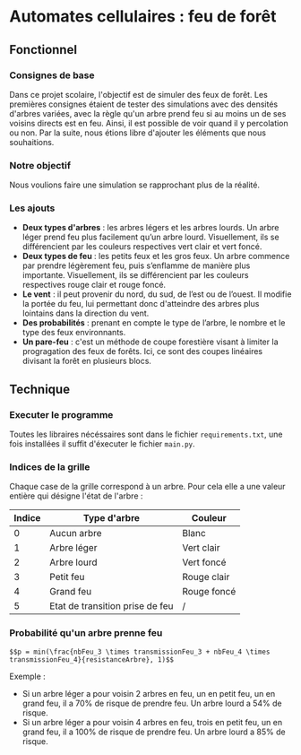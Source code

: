 # Automates cellulaires : feu de forêt 

## Fonctionnel

### Consignes de base
 Dans ce projet scolaire, l'objectif est de simuler des feux de forêt. Les premières consignes étaient de tester des simulations avec des densités d'arbres variées, avec la règle qu'un arbre prend feu si au moins un de ses voisins directs est en feu. Ainsi, il est possible de voir quand il y percolation ou non. Par la suite, nous étions libre d'ajouter les éléments que nous souhaitions.
 
 ### Notre objectif
 Nous voulions faire une simulation se rapprochant plus de la réalité.
 
 ### Les ajouts
  - **Deux types d'arbres** : les arbres légers et les arbres lourds. Un arbre léger prend feu plus facilement qu’un arbre lourd. Visuellement, ils se différencient par les couleurs respectives vert clair et vert foncé. 
  - **Deux types de feu** : les petits feux et les gros feux. Un arbre commence par prendre légèrement feu, puis s’enflamme de manière plus importante. Visuellement, ils se différencient par les couleurs respectives rouge clair et rouge foncé.
  - **Le vent** : il peut provenir du nord, du sud, de l’est ou de l’ouest. Il modifie la portée du feu, lui permettant donc d'atteindre des arbres plus lointains dans la direction du vent.
  - **Des probabilités** : prenant en  compte le type de l’arbre, le nombre et le type des feux environnants.
  - **Un pare-feu** : c'est un méthode de coupe forestière visant à limiter la progragation des feux de forêts. Ici, ce sont des coupes linéaires divisant la forêt en plusieurs blocs.

  ## Technique

### Executer le programme
Toutes les libraires nécéssaires sont dans le fichier `requirements.txt`, une fois installées il suffit d'éxecuter le fichier `main.py`.

### Indices de la grille 
Chaque case de la grille correspond à un arbre. Pour cela elle a une valeur entière qui désigne l'état de l'arbre :

| Indice | Type d'arbre | Couleur |
| ------ |       ------ |   ------ |
| 0 | Aucun arbre | Blanc |
| 1 | Arbre léger | Vert clair |
| 2 | Arbre lourd | Vert foncé |
| 3 | Petit feu | Rouge clair |
| 4 | Grand feu | Rouge foncé |
| 5 | Etat de transition prise de feu | / |


### Probabilité qu'un arbre prenne feu 

    $$p = min(\frac{nbFeu_3 \times transmissionFeu_3 + nbFeu_4 \times transmissionFeu_4}{resistanceArbre}, 1)$$

Exemple : 
  - Si un arbre léger a pour voisin 2 arbres en feu, un en petit feu, un en grand feu, il a 70% de risque de prendre feu. Un arbre lourd a 54% de risque.
  - Si un arbre léger a pour voisin 4 arbres en feu, trois en petit feu, un en grand feu, il a 100% de risque de prendre feu. Un arbre lourd a 85% de risque.

